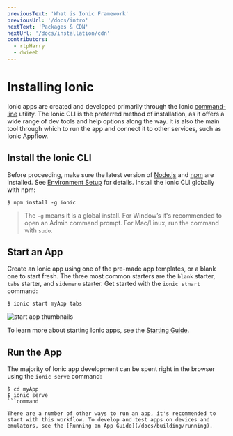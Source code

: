 ```yaml
---
previousText: 'What is Ionic Framework'
previousUrl: '/docs/intro'
nextText: 'Packages & CDN'
nextUrl: '/docs/installation/cdn'
contributors:
  - rtpHarry
  - dwieeb
---
```


# Installing Ionic

Ionic apps are created and developed primarily through the Ionic [command-line](/docs/faq/glossary#cli) utility. The Ionic CLI is the preferred method of installation, as it offers a wide range of dev tools and help options along the way. It is also the main tool through which to run the app and connect it to other services, such as Ionic Appflow.

## Install the Ionic CLI

Before proceeding, make sure the latest version of [Node.js](/docs/faq/glossary#node) and [npm](/docs/faq/glossary#npm) are installed. See [Environment Setup](/docs/installation/environment) for details. Install the Ionic CLI globally with npm:

```shell
$ npm install -g ionic
```

<blockquote>
  <p>The <code>-g</code> means it is a global install. For Window’s it's recommended to open an Admin command prompt. For Mac/Linux, run the command with <code>sudo</code>.</p>
</blockquote>

## Start an App

Create an Ionic app using one of the pre-made app templates, or a blank one to start fresh. The three most common starters are the `blank` starter, `tabs` starter, and `sidemenu` starter. Get started with the `ionic stnart` command:

```shell
$ ionic start myApp tabs
```

![start app thumbnails](/docs/assets/img/installation/start-app-thumbnails.png)


To learn more about starting Ionic apps, see the [Starting Guide](/docs/building/starting).

## Run the App

The majority of Ionic app development can be spent right in the browser using the `ionic serve` command:

```shell
$ cd myApp
$ ionic serve
```command

There are a number of other ways to run an app, it's recommended to start with this workflow. To develop and test apps on devices and emulators, see the [Running an App Guide](/docs/building/running).
